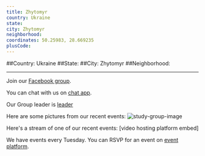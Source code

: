 ```yaml
---
title: Zhytomyr
country: Ukraine
state: 
city: Zhytomyr
neighborhood: 
coordinates: 50.25983, 28.669235
plusCode:
---
```


##Country: Ukraine
##State: 
##City: Zhytomyr
##Neighborhood: 
*****
Join our [Facebook group](https://www.facebook.com/groups/free.code.camp.zhytomyr).

You can chat with us on [chat app]().

Our Group leader is [leader]()

Here are some pictures from our recent events:
![study-group-image]()

Here's a stream of one of our recent events:
[video hosting platform embed]

We have events every Tuesday. You can RSVP for an event on [event platform]().
